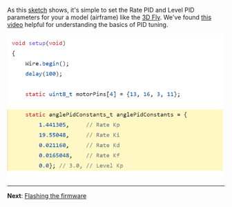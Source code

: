 As this
[sketch](https://github.com/simondlevy/Hackflight/blob/master/examples/LadybugDsmx/LadybugDsmx.ino#L38-L43)
shows, it's simple to set the Rate PID and Level PID parameters for your a
model (airframe) like the [3D Fly](https://www.thingiverse.com/thing:2519301).
We've found [this video](https://www.youtube.com/watch?v=30Au6sEv6-o) helpful
for understanding the basics of PID tuning.

<img src="images/anglepids.png" width=500>

<hr>

<b>Next</b>: [Flashing the firmware](https://github.com/simondlevy/Hackflight/wiki/04-Flashing-the-firmware)
